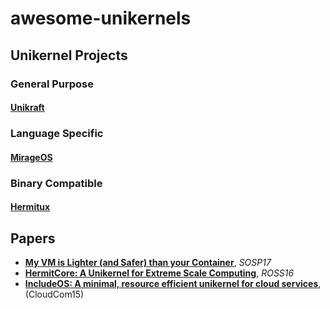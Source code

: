 # awesome-unikernels

## Unikernel Projects
### General Purpose
#### [Unikraft](http://unikraft.org/)
### Language Specific
#### [MirageOS](https://mirage.io/)
### Binary Compatible
#### [Hermitux](https://ssrg-vt.github.io/hermitux/)

## Papers
- [**My VM is Lighter (and Safer) than your Container**](http://sysml.neclab.eu/projects/lightvm/lightvm.pdf), _SOSP17_
- [**HermitCore: A Unikernel for Extreme Scale Computing**](http://dl.acm.org/citation.cfm?id=2931093), _ROSS16_
- [**IncludeOS: A minimal, resource efficient unikernel for cloud services**](https://folk.uio.no/paalee/publications/2015-cloudcom.pdf), (CloudCom15)
